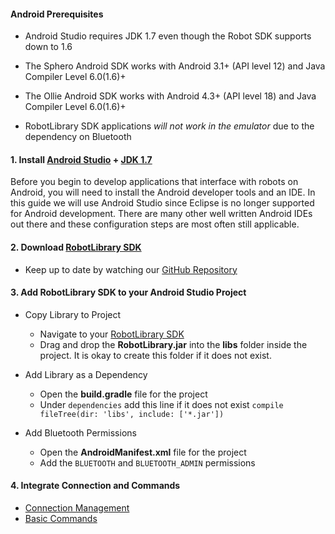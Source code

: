 #### Android Prerequisites

- Android Studio requires JDK 1.7 even though the Robot SDK supports down to 1.6
- The Sphero Android SDK works with Android 3.1+ (API level 12) and Java Compiler Level 6.0(1.6)+
- The Ollie Android SDK works with Android 4.3+ (API level 18) and Java Compiler Level 6.0(1.6)+

- RobotLibrary SDK applications *will not work in the emulator* due to the dependency on Bluetooth

#### 1. Install [Android Studio](http://developer.android.com/sdk/index.html) + [JDK 1.7](http://www.oracle.com/technetwork/java/javase/downloads/jdk7-downloads-1880260.html)
Before you begin to develop applications that interface with robots on Android, you will need to install the Android developer tools and an IDE. In this guide we will use Android Studio since Eclipse is no longer supported for Android development. There are many other well written Android IDEs out there and these configuration steps are most often still applicable.

#### 2. Download [RobotLibrary SDK](https://github.com/orbotix/Sphero-Android-SDK/zipball/master)
- Keep up to date by watching our [GitHub Repository](https://github.com/orbotix/Sphero-Android-SDK)

#### 3. Add RobotLibrary SDK to your Android Studio Project
- Copy Library to Project
 	- Navigate to your [RobotLibrary SDK](https://github.com/orbotix/Sphero-Android-SDK/zipball/master)
 	- Drag and drop the **RobotLibrary.jar** into the **libs** folder inside the project. It is okay to create this folder if it does not exist.
- Add Library as a Dependency
	- Open the **build.gradle** file for the project
	- Under ```dependencies``` add this line if it does not exist ```compile fileTree(dir: 'libs', include: ['*.jar'])```

- Add Bluetooth Permissions
	- Open the **AndroidManifest.xml** file for the project
	- Add the ```BLUETOOTH``` and ```BLUETOOTH_ADMIN``` permissions

#### 4. Integrate Connection and Commands

- [Connection Management](/sdk-documentation/connection-management)	
- [Basic Commands](/sdk-documentation/basic-commands)